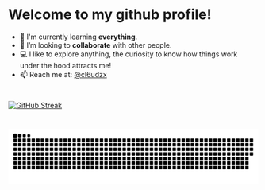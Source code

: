 #  Welcome to my github profile! 
 
<!---Introduction text---> 

- 🌱 I'm currently learning **everything**.
- :eyes: I’m looking to **collaborate** with other people.
- :computer:     I like to explore anything, the curiosity to know how things work under the hood attracts me!
- 📫 Reach me at: [@cl6udzx](https://www.instagram.com/cl6udzx/)

#

<!--- My current stats---> 

[![GitHub Streak](https://streak-stats.demolab.com?user=cl6udzx&theme=transparent&hide_border=true)](https://git.io/streak-stats)

#
![Snake animation](https://github.com/cl6udzx/cl6udzx/blob/output/github-contribution-grid-snake.svg)
